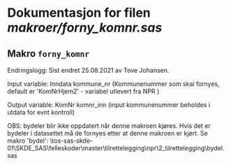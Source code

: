 
# Dokumentasjon for filen *makroer/forny_komnr.sas*


## Makro `forny_komnr`


Endringslogg:
          Sist endret 25.08.2021 av Tove Johansen. 

 Input variable: 
          Inndata
          kommune_nr (Kommunenummer som skal fornyes, default er 'KomNrHjem2' - variabel utlevert fra NPR ) 

 Output variable: 
          KomNr 
          komnr_inn (input kommunenummer beholdes i utdata for evnt kontroll)

 OBS: bydeler blir ikke oppdatert når denne makroen kjøres. 
 Hvis det er bydeler i datasettet må de fornyes etter at denne makroen er kjørt. 
 Se makro 'bydel': \\tos-sas-skde-01\SKDE_SAS\felleskoder\master\tilrettelegging\npr\2_tilrettelegging\bydel.sas
